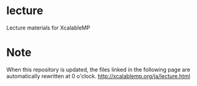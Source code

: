 # lecture
Lecture materials for XcalableMP

# Note
When this repository is updated, the files linked in the following page are automatically rewritten at 0 o'clock.
http://xcalablemp.org/ja/lecture.html

